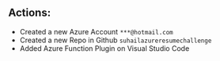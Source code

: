 ## Actions: 

* Created a new Azure Account `***@hotmail.com`
* Created a new Repo in Github `suhailazureresumechallenge`
* Added Azure Function Plugin on Visual Studio Code
